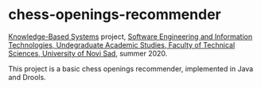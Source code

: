 # chess-openings-recommender

[Knowledge-Based Systems](http://www.ftn.uns.ac.rs/1730399883/knowledge-based-systems) project, [Software Engineering and Information Technologies, Undegraduate Academic Studies, Faculty of Technical Sciences, University of Novi Sad](http://www.ftn.uns.ac.rs/n2094179280/software-engineering-and-information-technologies), summer 2020.

This project is a basic chess openings recommender, implemented in Java and Drools.
